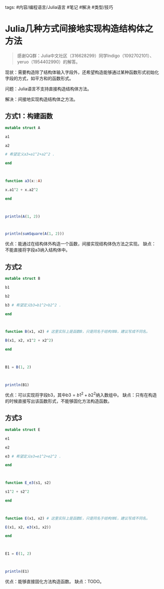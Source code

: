 tags: #内容/编程语言/Julia语言 
#笔记 
#解决 
#类型/技巧


# Julia几种方式间接地实现构造结构体之方法

  

> 感谢QQ群：Julia中文社区（316628299）同学Indigo（1092702101）、yeruo（1954402990）的解答。

  

现状：需要构造除了结构体输入字段外，还希望构造能够通过某种函数形式初始化字段的方式，如平方和的函数形式。

问题：Julia语言不支持直接构造结构体方法。

解决：间接地实现构造结构体之方法。

  
  

## 方式1：构建函数

  
```julia
mutable struct A

a1

a2

# 希望定义a3=a1^2+a2^2 .

end

  

function a3(x::A)

x.a1^2 + x.a2^2

end

  

println(A(1, 2))



println(sumSquare(A(1, 2)))
```
 
优点：能通过在结构体外构造一个函数，间接实现结构体伪方法之实现。
缺点：不能直接将字段a3纳入结构体中。

## 方式2

  

```julia
mutable struct B

b1

b2

b3 # 希望定义b3=b1^2+b2^2 .

end

  

function B(x1, x2) # 这里实际上是函数B，只是同名于结构体B，建议写成不同名。

B(x1, x2, x1^2 + x2^2)

end

  

B1 = B(1, 2)

  

println(B1)
```

优点：可以实现将字段b3，其中$b3=b1^2+b2^2$纳入数组中。
缺点：只有在构造的时候直接写出该函数形式，不能够固化方法构造函数。
  

## 方式3

  
```julia
mutable struct E

e1

e2

e3 # 希望定义e3=e1^2+e2^2 .

end

  

function E_e3(s1, s2)

s1^2 + s2^2

end

  

function E(x1, x2) # 这里实际上是函数E，只是同名于结构体E，建议写成不同名。

E(x1, x2, e3(x1, x2))

end

  

E1 = E(1, 2)

  

println(E1)
```

优点：能够直接固化方法构造函数。
缺点：TODO。